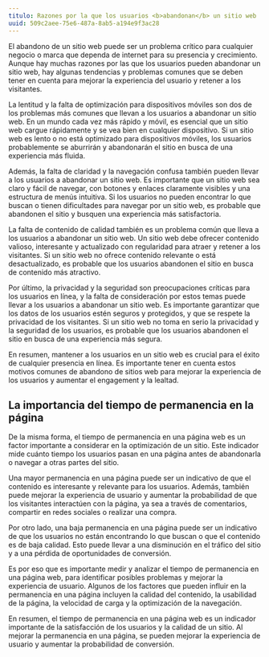 ```yaml
---
titulo: Razones por la que los usuarios <b>abandonan</b> un sitio web
uuid: 509c2aee-75e6-487a-8ab5-a194e9f3ac28
---
```


El abandono de un sitio web puede ser un problema crítico para cualquier negocio o marca que dependa de internet para su presencia y crecimiento. Aunque hay muchas razones por las que los usuarios pueden abandonar un sitio web, hay algunas tendencias y problemas comunes que se deben tener en cuenta para mejorar la experiencia del usuario y retener a los visitantes.

La lentitud y la falta de optimización para dispositivos móviles son dos de los problemas más comunes que llevan a los usuarios a abandonar un sitio web. En un mundo cada vez más rápido y móvil, es esencial que un sitio web cargue rápidamente y se vea bien en cualquier dispositivo. Si un sitio web es lento o no está optimizado para dispositivos móviles, los usuarios probablemente se aburrirán y abandonarán el sitio en busca de una experiencia más fluida.

Además, la falta de claridad y la navegación confusa también pueden llevar a los usuarios a abandonar un sitio web. Es importante que un sitio web sea claro y fácil de navegar, con botones y enlaces claramente visibles y una estructura de menús intuitiva. Si los usuarios no pueden encontrar lo que buscan o tienen dificultades para navegar por un sitio web, es probable que abandonen el sitio y busquen una experiencia más satisfactoria.

La falta de contenido de calidad también es un problema común que lleva a los usuarios a abandonar un sitio web. Un sitio web debe ofrecer contenido valioso, interesante y actualizado con regularidad para atraer y retener a los visitantes. Si un sitio web no ofrece contenido relevante o está desactualizado, es probable que los usuarios abandonen el sitio en busca de contenido más atractivo.

Por último, la privacidad y la seguridad son preocupaciones críticas para los usuarios en línea, y la falta de consideración por estos temas puede llevar a los usuarios a abandonar un sitio web. Es importante garantizar que los datos de los usuarios estén seguros y protegidos, y que se respete la privacidad de los visitantes. Si un sitio web no toma en serio la privacidad y la seguridad de los usuarios, es probable que los usuarios abandonen el sitio en busca de una experiencia más segura.

En resumen, mantener a los usuarios en un sitio web es crucial para el éxito de cualquier presencia en línea. Es importante tener en cuenta estos motivos comunes de abandono de sitios web para mejorar la experiencia de los usuarios y aumentar el engagement y la lealtad.

## La importancia del tiempo de permanencia en la página

De la misma forma, el tiempo de permanencia en una página web es un factor importante a considerar en la optimización de un sitio. Este indicador mide cuánto tiempo los usuarios pasan en una página antes de abandonarla o navegar a otras partes del sitio.

Una mayor permanencia en una página puede ser un indicativo de que el contenido es interesante y relevante para los usuarios. Además, también puede mejorar la experiencia de usuario y aumentar la probabilidad de que los visitantes interactúen con la página, ya sea a través de comentarios, compartir en redes sociales o realizar una compra.

Por otro lado, una baja permanencia en una página puede ser un indicativo de que los usuarios no están encontrando lo que buscan o que el contenido es de baja calidad. Esto puede llevar a una disminución en el tráfico del sitio y a una pérdida de oportunidades de conversión.

Es por eso que es importante medir y analizar el tiempo de permanencia en una página web, para identificar posibles problemas y mejorar la experiencia de usuario. Algunos de los factores que pueden influir en la permanencia en una página incluyen la calidad del contenido, la usabilidad de la página, la velocidad de carga y la optimización de la navegación.

En resumen, el tiempo de permanencia en una página web es un indicador importante de la satisfacción de los usuarios y la calidad de un sitio. Al mejorar la permanencia en una página, se pueden mejorar la experiencia de usuario y aumentar la probabilidad de conversión.
